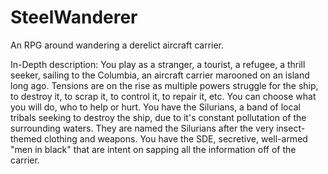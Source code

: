 # SteelWanderer
An RPG around wandering a derelict aircraft carrier.

In-Depth description:
You play as a stranger, a tourist, a refugee, a thrill seeker, sailing to the Columbia, an aircraft carrier marooned on an island long ago. Tensions are on the rise as multiple powers struggle for the ship, to destroy it, to scrap it, to control it, to repair it, etc. You can choose what you will do, who to help or hurt.
You have the Silurians, a band of local tribals seeking to destroy the ship, due to it's constant pollutation of the surrounding waters. They are named the Silurians after the very insect-themed clothing and weapons.
You have the SDE, secretive, well-armed "men in black" that are intent on sapping all the information off of the carrier.
